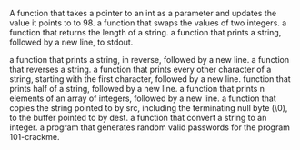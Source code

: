 A function that takes a pointer to an int as a parameter and updates the value it points to to 98.
a function that swaps the values of two integers.
a function that returns the length of a string.
a function that prints a string, followed by a new line, to stdout.


a function that prints a string, in reverse, followed by a new line.
a function that reverses a string.
a function that prints every other character of a string, starting with the first character, followed by a new line.
function that prints half of a string, followed by a new line.
a function that prints n elements of an array of integers, followed by a new line.
 a function that copies the string pointed to by src, including the terminating null byte (\0), to the buffer pointed to by dest.
a function that convert a string to an integer.
a program that generates random valid passwords for the program 101-crackme.

